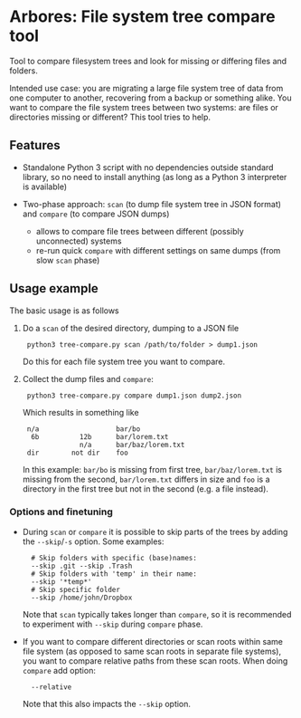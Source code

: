 

# Arbores: File system tree compare tool

Tool to compare filesystem trees and look for missing or differing files and folders.

Intended use case: you are migrating a large file system tree of data from one computer to another, 
recovering from a backup or something alike. 
You want to compare the file system trees between two systems: are files or directories
missing or different? This tool tries to help.


## Features

- Standalone Python 3 script with no dependencies outside standard library, 
  so no need to install anything (as long as a Python 3 interpreter is available)
- Two-phase approach: `scan` (to dump file system tree in JSON format) 
  and `compare` (to compare JSON dumps) 

    - allows to compare file trees between different (possibly unconnected) systems
    - re-run quick `compare` with different settings on same dumps (from slow `scan` phase) 

## Usage example

The basic usage is as follows

1. Do a `scan` of the desired directory, dumping to a JSON file

        python3 tree-compare.py scan /path/to/folder > dump1.json

   Do this for each file system tree you want to compare. 

2. Collect the dump files and `compare`:

        python3 tree-compare.py compare dump1.json dump2.json

   Which results in something like
   
        n/a                   bar/bo
         6b          12b      bar/lorem.txt
                     n/a      bar/baz/lorem.txt
        dir        not dir    foo
   
   In this example: `bar/bo` is missing from first tree, 
   `bar/baz/lorem.txt` is missing from the second, 
   `bar/lorem.txt` differs in size
   and `foo` is a directory in the first tree but not in the second 
   (e.g. a file instead). 
 

### Options and finetuning

- During `scan` or `compare` it is possible to skip parts of the trees by adding the `--skip`/`-s` option. 
  Some examples:

        # Skip folders with specific (base)names:
        --skip .git --skip .Trash
        # Skip folders with 'temp' in their name: 
        --skip '*temp*'
        # Skip specific folder
        --skip /home/john/Dropbox

  Note that `scan` typically takes longer than `compare`, 
  so it is recommended to experiment with `--skip` during `compare` phase. 

- If you want to compare different directories or scan roots within same file system
  (as opposed to same scan roots in separate file systems), you want to compare 
  relative paths from these scan roots. When doing `compare` add option:
   
        --relative
  
  Note that this also impacts the `--skip` option. 


